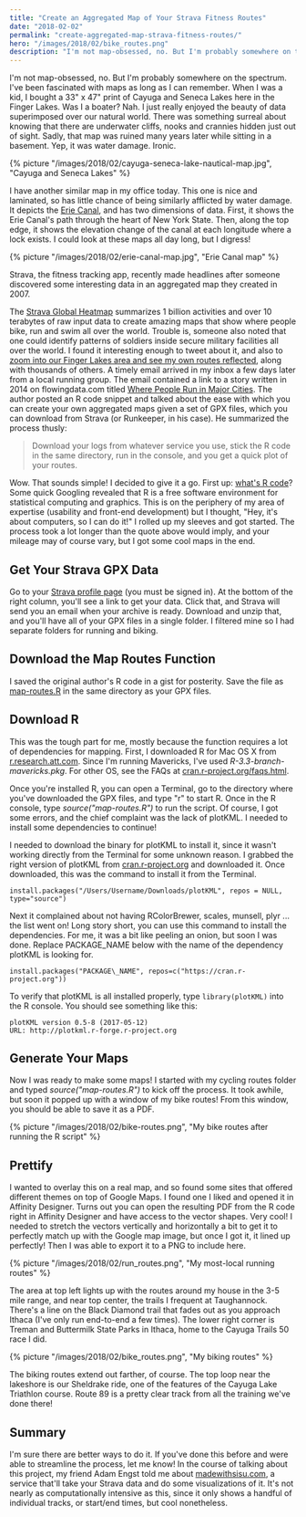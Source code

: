 ```yaml
---
title: "Create an Aggregated Map of Your Strava Fitness Routes"
date: "2018-02-02"
permalink: "create-aggregated-map-strava-fitness-routes/"
hero: "/images/2018/02/bike_routes.png"
description: "I'm not map-obsessed, no. But I'm probably somewhere on the spectrum. I've been fascinated with maps as long as I can remember."
---
```


I'm not map-obsessed, no. But I'm probably somewhere on the spectrum. I've been fascinated with maps as long as I can remember. When I was a kid, I bought a 33" x 47" print of Cayuga and Seneca Lakes here in the Finger Lakes. Was I a boater? Nah. I just really enjoyed the beauty of data superimposed over our natural world. There was something surreal about knowing that there are underwater cliffs, nooks and crannies hidden just out of sight. Sadly, that map was ruined many years later while sitting in a basement. Yep, it was water damage. Ironic.

{% picture "/images/2018/02/cayuga-seneca-lake-nautical-map.jpg", "Cayuga and Seneca Lakes" %}

I have another similar map in my office today. This one is nice and laminated, so has little chance of being similarly afflicted by water damage. It depicts the [Erie Canal](http://www.eriecanal.org/maps.html), and has two dimensions of data. First, it shows the Erie Canal's path through the heart of New York State. Then, along the top edge, it shows the elevation change of the canal at each longitude where a lock exists. I could look at these maps all day long, but I digress!

{% picture "/images/2018/02/erie-canal-map.jpg", "Erie Canal map" %}

Strava, the fitness tracking app, recently made headlines after someone discovered some interesting data in an aggregated map they created in 2007.

The [Strava Global Heatmap](https://labs.strava.com/heatmap/#10.45/-76.85542/42.60169/hot/run) summarizes 1 billion activities and over 10 terabytes of raw input data to create amazing maps that show where people bike, run and swim all over the world. Trouble is, someone also noted that one could identify patterns of soldiers inside secure military facilities all over the world. I found it interesting enough to tweet about it, and also to [zoom into our Finger Lakes area and see my own routes reflected](https://twitter.com/scottpdawson/status/958063988964765702), along with thousands of others. A timely email arrived in my inbox a few days later from a local running group. The email contained a link to a story written in 2014 on flowingdata.com titled [Where People Run in Major Cities](https://flowingdata.com/2014/02/05/where-people-run). The author posted an R code snippet and talked about the ease with which you can create your own aggregated maps given a set of GPX files, which you can download from Strava (or Runkeeper, in his case). He summarized the process thusly:

> Download your logs from whatever service you use, stick the R code in the same directory, run in the console, and you get a quick plot of your routes.

Wow. That sounds simple! I decided to give it a go. First up: [what's R code](<https://en.wikipedia.org/wiki/R_(programming_language)>)? Some quick Googling revealed that R is a free software environment for statistical computing and graphics. This is on the periphery of my area of expertise (usability and front-end development) but I thought, "Hey, it's about computers, so I can do it!" I rolled up my sleeves and got started. The process took a lot longer than the quote above would imply, and your mileage may of course vary, but I got some cool maps in the end.

## Get Your Strava GPX Data

Go to your [Strava profile page](https://www.strava.com/settings/profile) (you must be signed in). At the bottom of the right column, you'll see a link to get your data. Click that, and Strava will send you an email when your archive is ready. Download and unzip that, and you'll have all of your GPX files in a single folder. I filtered mine so I had separate folders for running and biking.

## Download the Map Routes Function

I saved the original author's R code in a gist for posterity. Save the file as [map-routes.R](https://gist.github.com/scottpdawson/2ad6a56e756f3bf028fed77f7152e741) in the same directory as your GPX files.

## Download R

This was the tough part for me, mostly because the function requires a lot of dependencies for mapping. First, I downloaded R for Mac OS X from [r.research.att.com](http://r.research.att.com). Since I'm running Mavericks, I've used _R-3.3-branch-mavericks.pkg_. For other OS, see the FAQs at [cran.r-project.org/faqs.html](https://cran.r-project.org/faqs.html).

Once you're installed R, you can open a Terminal, go to the directory where you've downloaded the GPX files, and type "r" to start R. Once in the R console, type *source("map-routes.R")* to run the script. Of course, I got some errors, and the chief complaint was the lack of plotKML. I needed to install some dependencies to continue!

I needed to download the binary for plotKML to install it, since it wasn't working directly from the Terminal for some unknown reason. I grabbed the right version of plotKML from [cran.r-project.org](https://cran.r-project.org/web/packages/plotKML/index.html) and downloaded it. Once downloaded, this was the command to install it from the Terminal.

<pre><code>install.packages("/Users/Username/Downloads/plotKML", repos = NULL, type="source")</pre></code>

Next it complained about not having RColorBrewer, scales, munsell, plyr ... the list went on! Long story short, you can use this command to install the dependencies. For me, it was a bit like peeling an onion, but soon I was done. Replace PACKAGE_NAME below with the name of the dependency plotKML is looking for.

<pre><code>install.packages("PACKAGE&#92;_NAME", repos=c("https://cran.r-project.org"))</pre></code>

To verify that plotKML is all installed properly, type <code>library(plotKML)</code> into the R console. You should see something like this:

<pre><code>plotKML version 0.5-8 (2017-05-12) 
URL: http://plotkml.r-forge.r-project.org</pre></code>

## Generate Your Maps

Now I was ready to make some maps! I started with my cycling routes folder and typed *source("map-routes.R")* to kick off the process. It took awhile, but soon it popped up with a window of my bike routes! From this window, you should be able to save it as a PDF.

{% picture "/images/2018/02/bike-routes.png", "My bike routes after running the R script" %}

## Prettify

I wanted to overlay this on a real map, and so found some sites that offered different themes on top of Google Maps. I found one I liked and opened it in Affinity Designer. Turns out you can open the resulting PDF from the R code right in Affinity Designer and have access to the vector shapes. Very cool! I needed to stretch the vectors vertically and horizontally a bit to get it to perfectly match up with the Google map image, but once I got it, it lined up perfectly! Then I was able to export it to a PNG to include here.

{% picture "/images/2018/02/run_routes.png", "My most-local running routes" %}

The area at top left lights up with the routes around my house in the 3-5 mile range, and near top center, the trails I frequent at Taughannock. There's a line on the Black Diamond trail that fades out as you approach Ithaca (I've only run end-to-end a few times). The lower right corner is Treman and Buttermilk State Parks in Ithaca, home to the Cayuga Trails 50 race I did.

{% picture "/images/2018/02/bike_routes.png", "My biking routes" %}

The biking routes extend out farther, of course. The top loop near the lakeshore is our Sheldrake ride, one of the features of the Cayuga Lake Triathlon course. Route 89 is a pretty clear track from all the training we've done there!

## Summary

I'm sure there are better ways to do it. If you've done this before and were able to streamline the process, let me know! In the course of talking about this project, my friend Adam Engst told me about [madewithsisu.com](https://www.madewithsisu.com), a service that'll take your Strava data and do some visualizations of it. It's not nearly as computationally intensive as this, since it only shows a handful of individual tracks, or start/end times, but cool nonetheless.
